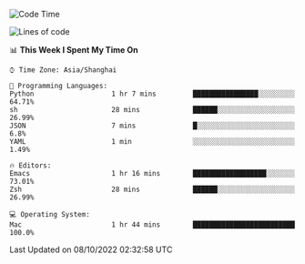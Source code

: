 <!--START_SECTION:waka-->
![Code Time](http://img.shields.io/badge/Code%20Time-894%20hrs%2041%20mins-blue)

![Lines of code](https://img.shields.io/badge/From%20Hello%20World%20I%27ve%20Written-22%20Thousand%20lines%20of%20code-blue)

📊 **This Week I Spent My Time On** 

```text
⌚︎ Time Zone: Asia/Shanghai

💬 Programming Languages: 
Python                   1 hr 7 mins         ████████████████░░░░░░░░░   64.71% 
sh                       28 mins             ██████░░░░░░░░░░░░░░░░░░░   26.99% 
JSON                     7 mins              █░░░░░░░░░░░░░░░░░░░░░░░░   6.8% 
YAML                     1 min               ░░░░░░░░░░░░░░░░░░░░░░░░░   1.49%

🔥 Editors: 
Emacs                    1 hr 16 mins        ██████████████████░░░░░░░   73.01% 
Zsh                      28 mins             ██████░░░░░░░░░░░░░░░░░░░   26.99%

💻 Operating System: 
Mac                      1 hr 44 mins        █████████████████████████   100.0%

```


 Last Updated on 08/10/2022 02:32:58 UTC
<!--END_SECTION:waka-->
